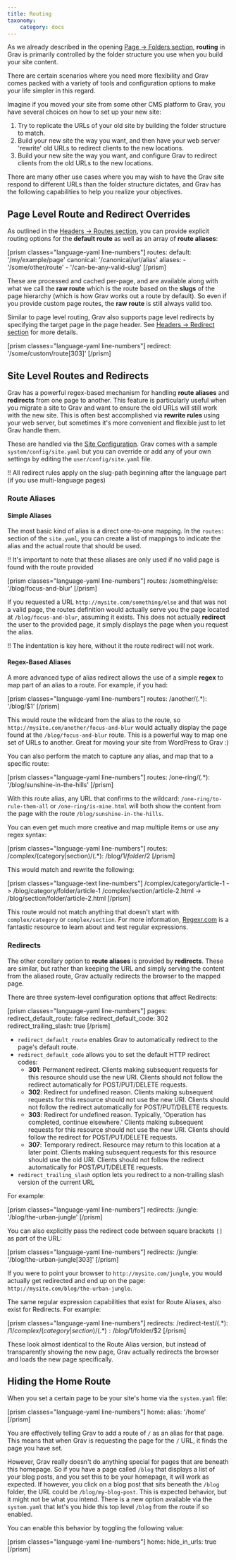 ```yaml
---
title: Routing
taxonomy:
    category: docs
---
```


As we already described in the opening [Page -> Folders section](../content-pages#folders), **routing** in Grav is primarily controlled by the folder structure you use when you build your site content.

There are certain scenarios where you need more flexibility and Grav comes packed with a variety of tools and configuration options to make your life simpler in this regard.

Imagine if you moved your site from some other CMS platform to Grav, you have several choices on how to set up your new site:

1. Try to replicate the URLs of your old site by building the folder structure to match.
2. Build your new site the way you want, and then have your web server 'rewrite' old URLs to redirect clients to the new locations.
3. Build your new site the way you want, and configure Grav to redirect clients from the old URLs to the new locations.

There are many other use cases where you may wish to have the Grav site respond to different URLs than the folder structure dictates, and Grav has the following capabilities to help you realize your objectives.

## Page Level Route and Redirect Overrides

As outlined in the [Headers -> Routes section](../headers#routes), you can provide explicit routing options for the **default route** as well as an array of **route aliases**:

[prism classes="language-yaml line-numbers"]
routes:
  default: '/my/example/page'
  canonical: '/canonical/url/alias'
  aliases:
    - '/some/other/route'
    - '/can-be-any-valid-slug'
[/prism]

These are processed and cached per-page, and are available along with what we call the **raw route** which is the route based on the **slugs** of the page hierarchy (which is how Grav works out a route by default).  So even if you provide custom page routes, the **raw route** is still always valid too.

Similar to page level routing, Grav also supports page level redirects by specifying the target page in the page header. See [Headers -> Redirect section](../headers#redirect) for more details.

[prism classes="language-yaml line-numbers"]
redirect: '/some/custom/route[303]'
[/prism]

## Site Level Routes and Redirects

Grav has a powerful regex-based mechanism for handling **route aliases** and **redirects** from one page to another. This feature is particularly useful when you migrate a site to Grav and want to ensure the old URLs will still work with the new site. This is often best accomplished via **rewrite rules** using your web server, but sometimes it's more convenient and flexible just to let Grav handle them.

These are handled via the [Site Configuration](../../basics/grav-configuration#site-configuration). Grav comes with a sample `system/config/site.yaml` but you can override or add any of your own settings by editing the `user/config/site.yaml` file.

!! All redirect rules apply on the slug-path beginning after the language part (if you use multi-language pages)


### Route Aliases

#### Simple Aliases

The most basic kind of alias is a direct one-to-one mapping. In the `routes:` section of the `site.yaml`, you can create a list of mappings to indicate the alias and the actual route that should be used.

!! It's important to note that these aliases are only used if no valid page is found with the route provided

[prism classes="language-yaml line-numbers"]
routes:
  /something/else: '/blog/focus-and-blur'
[/prism]

If you requested a URL `http://mysite.com/something/else` and that was not a valid page, the routes definition would actually serve you the page located at `/blog/focus-and-blur`, assuming it exists. This does not actually **redirect** the user to the provided page, it simply displays the page when you request the alias.

!! The indentation is key here, without it the route redirect will not work. 

#### Regex-Based Aliases

A more advanced type of alias redirect allows the use of a simple **regex** to map part of an alias to a route.  For example, if you had:

[prism classes="language-yaml line-numbers"]
routes:
   /another/(.*): '/blog/$1'
[/prism]

This would route the wildcard from the alias to the route, so `http://mysite.com/another/focus-and-blur` would actually display the page found at the `/blog/focus-and-blur` route. This is a powerful way to map one set of URLs to another. Great for moving your site from WordPress to Grav :)

You can also perform the match to capture any alias, and map that to a specific route:

[prism classes="language-yaml line-numbers"]
routes:
  /one-ring/(.*): '/blog/sunshine-in-the-hills'
[/prism]

With this route alias, any URL that confirms to the wildcard: `/one-ring/to-rule-them-all` or `/one-ring/is-mine.html` will both show the content from the page with the route `/blog/sunshine-in-the-hills`.

You can even get much more creative and map multiple items or use any regex syntax:

[prism classes="language-yaml line-numbers"]
routes:
  /complex/(category|section)/(.*): /blog/$1/folder/$2
[/prism]

This would match and rewrite the following:

[prism classes="language-text line-numbers"]
/complex/category/article-1      -> /blog/category/folder/article-1
/complex/section/article-2.html  -> /blog/section/folder/article-2.html
[/prism]

This route would not match anything that doesn't start with `complex/category` or `complex/section`.  For more information, [Regexr.com](http://regexr.com/) is a fantastic resource to learn about and test regular expressions.

### Redirects

The other corollary option to **route aliases** is provided by **redirects**. These are similar, but rather than keeping the URL and simply serving the content from the aliased route, Grav actually redirects the browser to the mapped page.

There are three system-level configuration options that affect Redirects:

[prism classes="language-yaml line-numbers"]
pages:
  redirect_default_route: false
  redirect_default_code: 302
  redirect_trailing_slash: true
[/prism]

* `redirect_default_route` enables Grav to automatically redirect to the page's default route.
* `redirect_default_code` allows you to set the default HTTP redirect codes:
    * **301**: Permanent redirect. Clients making subsequent requests for this resource should use the new URI. Clients should not follow the redirect automatically for POST/PUT/DELETE requests.
    * **302**: Redirect for undefined reason. Clients making subsequent requests for this resource should not use the new URI. Clients should not follow the redirect automatically for POST/PUT/DELETE requests.
    * **303**: Redirect for undefined reason. Typically, 'Operation has completed, continue elsewhere.' Clients making subsequent requests for this resource should not use the new URI. Clients should follow the redirect for POST/PUT/DELETE requests.
    * **307**: Temporary redirect. Resource may return to this location at a later point. Clients making subsequent requests for this resource should use the old URI. Clients should not follow the redirect automatically for POST/PUT/DELETE requests.
* `redirect_trailing_slash` option lets you redirect to a non-trailing slash version of the current URL

For example:

[prism classes="language-yaml line-numbers"]
redirects:
    /jungle: '/blog/the-urban-jungle'
[/prism]

You can also explicitly pass the redirect code between square brackets `[]` as part of the URL:

[prism classes="language-yaml line-numbers"]
redirects:
    /jungle: '/blog/the-urban-jungle[303]'
[/prism]

If you were to point your browser to `http://mysite.com/jungle`, you would actually get redirected and end up on the page: `http://mysite.com/blog/the-urban-jungle`.

The same regular expression capabilities that exist for Route Aliases, also exist for Redirects.  For example:

[prism classes="language-yaml line-numbers"]
redirects:
    /redirect-test/(.*): /$1
    /complex/(category|section)/(.*): /blog/$1/folder/$2
[/prism]

These look almost identical to the Route Alias version, but instead of transparently showing the new page, Grav actually redirects the browser and loads the new page specifically.

## Hiding the Home Route

When you set a certain page to be your site's home via the `system.yaml` file:

[prism classes="language-yaml line-numbers"]
home:
  alias: '/home'
[/prism]

You are effectively telling Grav to add a route of `/` as an alias for that page.  This means that when Grav is requesting the page for the `/` URL, it finds the page you have set.

However, Grav really doesn't do anything special for pages that are beneath this homepage.  So if you have a page called `/blog` that displays a list of your blog posts, and you set this to be your homepage, it will work as expected.  If however, you click on a blog post that sits beneath the `/blog` folder, the URL could be `/blog/my-blog-post`.  This is expected behavior, but it might not be what you intend.  There is a new option available via the `system.yaml` that let's you hide this top level `/blog` from the route if so enabled.

You can enable this behavior by toggling the following value:

[prism classes="language-yaml line-numbers"]
home:
  hide_in_urls: true
[/prism]
